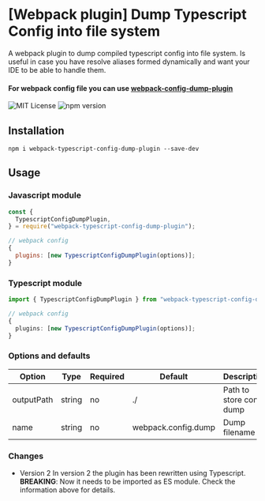 # [Webpack plugin] Dump Typescript Config into file system

A webpack plugin to dump compiled typescript config into file system. Is useful in case
you have resolve aliases formed dynamically and want your IDE to be able to handle them.

#### For webpack config file you can use [webpack-config-dump-plugin](https://www.npmjs.com/package/webpack-config-dump-plugin)

![MIT License](https://camo.githubusercontent.com/d59450139b6d354f15a2252a47b457bb2cc43828/68747470733a2f2f696d672e736869656c64732e696f2f6e706d2f6c2f7365727665726c6573732e737667)
<img alt="npm version" src="https://img.shields.io/npm/v/webpack-typescript-config-dump-plugin">

## Installation

```
npm i webpack-typescript-config-dump-plugin --save-dev
```

## Usage

### Javascript module

```js
const {
  TypescriptConfigDumpPlugin,
} = require("webpack-typescript-config-dump-plugin");

// webpack config
{
  plugins: [new TypescriptConfigDumpPlugin(options)];
}
```

### Typescript module

```typescript
import { TypescriptConfigDumpPlugin } from "webpack-typescript-config-dump-plugin";

// webpack config
{
  plugins: [new TypescriptConfigDumpPlugin(options)];
}
```

### Options and defaults

| Option     | Type   | Required | Default             | Description               |
| ---------- | ------ | -------- | ------------------- | ------------------------- |
| outputPath | string | no       | ./                  | Path to store config dump |
| name       | string | no       | webpack.config.dump | Dump filename             |

### Changes

- Version 2
  In version 2 the plugin has been rewritten using Typescript.  
  **BREAKING**: Now it needs to be imported as ES module. Check the information above for details.
